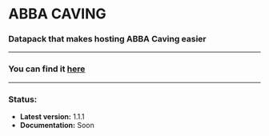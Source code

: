 # ABBA CAVING
### Datapack that makes hosting ABBA Caving easier

---
### **You can find it [here](https://www.planetminecraft.com/data-pack/abba-caving-5408178/)**
---

### **Status:**
- **Latest version:** 1.1.1
- **Documentation:** Soon
